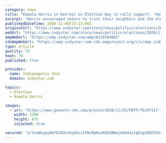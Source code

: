 ```yaml
---
category: news
title: "Kamala Harris in Detroit on Election Day to rally support: 'Have faith in the American people'"
excerpt: "Harris encouraged voters to trust their neighbors and the electoral process before canvassing throughout metro Detroit."
publishedDateTime: 2020-11-06T23:15:00Z
originalUrl: "https://www.indystar.com/story/news/politics/elections/2020/11/03/kamala-harris-detroit-election-biden-trump/6129769002/"
webUrl: "https://www.indystar.com/story/news/politics/elections/2020/11/03/kamala-harris-detroit-election-biden-trump/6129769002/"
ampWebUrl: "https://amp.indystar.com/amp/6129769002"
cdnAmpWebUrl: "https://amp-indystar-com.cdn.ampproject.org/c/s/amp.indystar.com/amp/6129769002"
type: article
quality: 78
heat: 78
published: true

provider:
  name: Indianapolis Star
  domain: indystar.com

topics:
  - Election
  - Kamala Harris

images:
  - url: "https://www.gannett-cdn.com/presto/2020/11/03/PDTF/f6c9f117-74cf-4558-a513-e8dc14dfdc70-AP20308672071807.jpg?auto=webp&crop=4361,2454,x0,y0&format=pjpg&width=1200"
    width: 1200
    height: 675
    isCached: true

secured: "yrteuWxypy8mTEJOZnzhybOizcFBcMpNax6bQ3BWujG6d44y1qEsg18EKThSrT/w2D6qyUbLv59G40XPX1y/910V3JOvu3JZmVg70Wn+t2S+gT9/YWmzA5Xa0aym9uFSJGbE8jVROk5/3YQVuDyZzbsZMbV6/EyTy/xk5pxtoazNZktK3Ndn0oAuANMNyyEUwOGWWHiHhPggtmGTJ7+CnEnFNIzEnmK8iTS8Gu+pcTJPKLLpwUy5e/Pj6At2I4Oxq9IpR6RSo/f5PNawKLY/gq7KEK1MILxzVsQVNpmIoqofZakMedi2t8qMqstRUVuj1bUhdWAbxZm83Pf9YvXlytB5zeUBc3eUK8WaZ58dJVk=;3pxN9xHFqtTYUnO3LGUT8Q=="
---
```



